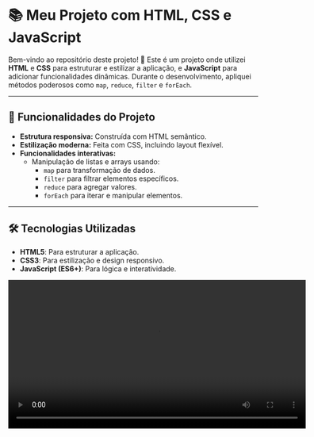 # 📚 Meu Projeto com HTML, CSS e JavaScript

Bem-vindo ao repositório deste projeto! 🚀 Este é um projeto onde utilizei **HTML** e **CSS** para estruturar e estilizar a aplicação, e **JavaScript** para adicionar funcionalidades dinâmicas. Durante o desenvolvimento, apliquei métodos poderosos como `map`, `reduce`, `filter` e `forEach`.

---

## 🎯 Funcionalidades do Projeto

- **Estrutura responsiva:** Construída com HTML semântico.
- **Estilização moderna:** Feita com CSS, incluindo layout flexível.
- **Funcionalidades interativas:** 
  - Manipulação de listas e arrays usando:
    - `map` para transformação de dados.
    - `filter` para filtrar elementos específicos.
    - `reduce` para agregar valores.
    - `forEach` para iterar e manipular elementos.

---

## 🛠️ Tecnologias Utilizadas

- **HTML5**: Para estruturar a aplicação.
- **CSS3**: Para estilização e design responsivo.
- **JavaScript (ES6+)**: Para lógica e interatividade.

<video src="" controls width="600"></video>
